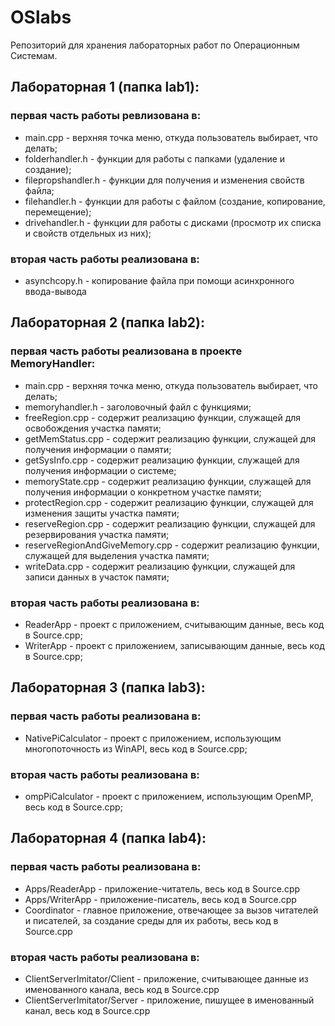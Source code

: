 # OSlabs
Репозиторий для хранения лабораторных работ по Операционным Системам.

## Лабораторная 1 (папка lab1):
### первая часть работы ревлизована в:
- main.cpp - верхняя точка меню, откуда пользователь выбирает, что делать; 
- folderhandler.h - функции для работы с папками (удаление и создание); 
- filepropshandler.h - функции для получения и изменения свойств файла; 
- filehandler.h - функции для работы с файлом (создание, копирование, перемещение); 
- drivehandler.h - функции для работы с дисками (просмотр их списка и свойств отдельных из них); 
### вторая часть работы реализована в:
- asynchcopy.h - копирование файла при помощи асинхронного ввода-вывода

## Лабораторная 2 (папка lab2):
### первая часть работы реализована в проекте MemoryHandler:
- main.cpp - верхняя точка меню, откуда пользователь выбирает, что делать; 
- memoryhandler.h - заголовочный файл с функциями; 
- freeRegion.cpp - содержит реализацию функции, служащей для освобождения участка памяти; 
- getMemStatus.cpp - содержит реализацию функции, служащей для получения информации о памяти; 
- getSysInfo.cpp - содержит реализацию функции, служащей для получения информации о системе;
- memoryState.cpp - содержит реализацию функции, служащей для получения информации о конкретном участке памяти;
- protectRegion.cpp - содержит реализацию функции, служащей для изменения защиты участка памяти;
- reserveRegion.cpp - содержит реализацию функции, служащей для резервирования участка памяти;
- reserveRegionAndGiveMemory.cpp - содержит реализацию функции, служащей для выделения участка памяти;
- writeData.cpp - содержит реализацию функции, служащей для записи данных в участок памяти;
### вторая часть работы реализована в:
- ReaderApp - проект с приложением, считывающим данные, весь код в Source.cpp;
- WriterApp - проект с приложением, записывающим данные, весь код в Source.cpp;

## Лабораторная 3 (папка lab3):
### первая часть работы реализована в:
- NativePiCalculator - проект с приложением, использующим многопоточность из WinAPI, весь код в Source.cpp;
### вторая часть работы реализована в:
- ompPiCalculator - проект с приложением, использующим OpenMP, весь код в Source.cpp;

## Лабораторная 4 (папка lab4):
### первая часть работы реализована в:
- Apps/ReaderApp - приложение-читатель, весь код в Source.cpp
- Apps/WriterApp - приложение-писатель, весь код в Source.cpp
- Coordinator - главное приложение, отвечающее за вызов читателей и писателей, за создание среды для их работы, весь код в Source.cpp
### вторая часть работы реализована в:
- ClientServerImitator/Client - приложение, считывающее данные из именованного канала, весь код в Source.cpp
- ClientServerImitator/Server - приложение, пишущее в именованный канал, весь код в Source.cpp
